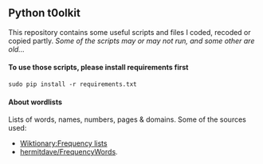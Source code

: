 ## Python t0olkit

This repository contains some useful scripts and files I coded, recoded or copied partly.
_Some of the scripts may or may not run, and some other are old..._

#### To use those scripts, please install requirements first
```
sudo pip install -r requirements.txt
```

#### About wordlists
Lists of words, names, numbers, pages & domains.
Some of the sources used:
* [Wiktionary:Frequency lists](https://en.wiktionary.org/wiki/Wiktionary:Frequency_lists)
* [hermitdave/FrequencyWords](https://github.com/hermitdave/FrequencyWords/tree/master/content/2016).
